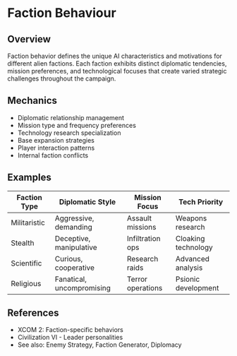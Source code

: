 # Faction Behaviour

## Overview
Faction behavior defines the unique AI characteristics and motivations for different alien factions. Each faction exhibits distinct diplomatic tendencies, mission preferences, and technological focuses that create varied strategic challenges throughout the campaign.

## Mechanics
- Diplomatic relationship management
- Mission type and frequency preferences
- Technology research specialization
- Base expansion strategies
- Player interaction patterns
- Internal faction conflicts

## Examples
| Faction Type | Diplomatic Style | Mission Focus | Tech Priority |
|--------------|------------------|---------------|---------------|
| Militaristic | Aggressive, demanding | Assault missions | Weapons research |
| Stealth | Deceptive, manipulative | Infiltration ops | Cloaking technology |
| Scientific | Curious, cooperative | Research raids | Advanced analysis |
| Religious | Fanatical, uncompromising | Terror operations | Psionic development |

## References
- XCOM 2: Faction-specific behaviors
- Civilization VI - Leader personalities
- See also: Enemy Strategy, Faction Generator, Diplomacy